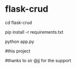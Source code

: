 # flask-crud 




cd flask-crud 

pip install -r requirements.txt

python app.py


#this project

#thanks to sir @jj for the support

